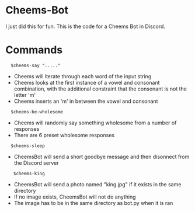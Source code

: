 # Cheems-Bot
I just did this for fun. This is the code for a Cheems Bot in Discord.

# Commands
```
  $cheems-say "....."
```
  - Cheems will iterate through each word of the input string
  - Cheems looks at the first instance of a vowel and consonant combination, with the additional constraint that the consonant is not the letter 'm'
  - Cheems inserts an 'm' in between the vowel and consonant
  
```
  $cheems-be-wholesome
```
  - Cheems will randomly say something wholesome from a number of responses
  - There are 6 preset wholesome responses

```
  $cheems-sleep
```
  - CheemsBot will send a short goodbye message and then disonnect from the Discord server

```
   $cheems-king
```
  - CheemsBot will send a photo named "king.jpg" if it exists in the same directory
  - If no image exists, CheemsBot will not do anything
  - The image has to be in the same directory as bot.py when it is ran